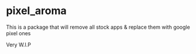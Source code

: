# pixel_aroma
This is a package that will remove all stock apps &amp; replace them with google pixel ones

Very W.I.P
